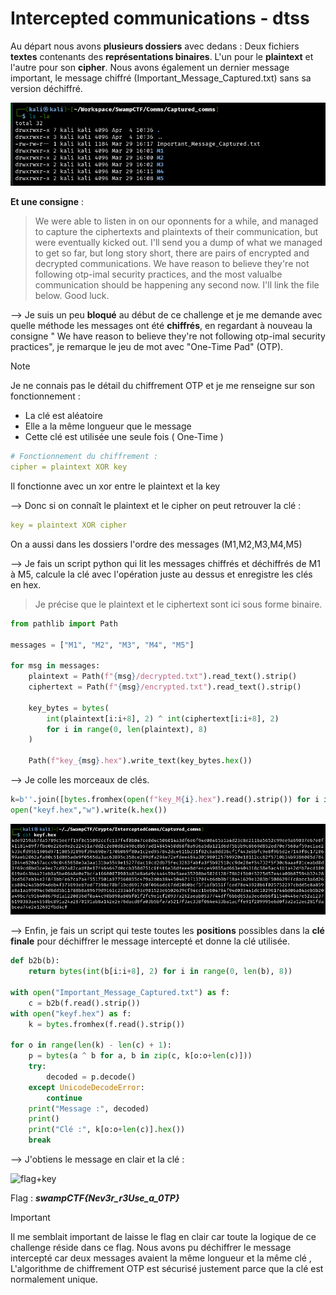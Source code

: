 # Intercepted communications - dtss

Au départ nous avons **plusieurs dossiers** avec dedans : Deux fichiers **textes** contenants des **représentations binaires**. L'un pour le **plaintext** et l'autre pour son **cipher**. Nous avons également un dernier message important, le message chiffré (Important_Message_Captured.txt) sans sa version déchiffré.

![dossiers+message](data/files.png)

**Et une consigne** : 

> We were able to listen in on our oponnents for a while, and managed to capture the ciphertexts and plaintexts of their communication, but were eventually kicked out. I'll send you a dump of what we managed to get so far, but long story short, there are pairs of encrypted and decrypted communications. We have reason to believe they're not following otp-imal security practices, and the most valualbe communication should be happening any second now. I'll link the file below. Good luck.

--> Je suis un peu **bloqué** au début de ce challenge et je me demande avec quelle méthode les messages ont été **chiffrés**, en regardant à nouveau la consigne " We have reason to believe they're not following otp-imal security practices", je remarque le jeu de mot avec "One-Time Pad" (OTP).

> [!NOTE] 
> Je ne connais pas le détail du chiffrement OTP et je me renseigne sur son fonctionnement : 
> - La clé est aléatoire
> - Elle a la même longueur que le message
> - Cette clé est utilisée une seule fois ( One-Time ) 

```yml
# Fonctionnement du chiffrement :
cipher = plaintext XOR key
```

Il fonctionne avec un xor entre le plaintext et la key 

-->  Donc si on connaît le plaintext et le cipher on peut retrouver la clé :

```yml
key = plaintext XOR cipher
```

On a aussi dans les dossiers l'ordre des messages (M1,M2,M3,M4,M5)

--> Je fais un script python qui lit les messages chiffrés et déchiffrés de M1 à M5, calcule la clé avec l'opération juste au dessus et enregistre les clés en hex.
> Je précise que le plaintext et le ciphertext sont ici sous forme binaire.

```python
from pathlib import Path

messages = ["M1", "M2", "M3", "M4", "M5"]

for msg in messages:
    plaintext = Path(f"{msg}/decrypted.txt").read_text().strip()
    ciphertext = Path(f"{msg}/encrypted.txt").read_text().strip()
    
    key_bytes = bytes(
        int(plaintext[i:i+8], 2) ^ int(ciphertext[i:i+8], 2)
        for i in range(0, len(plaintext), 8)
    )
    
    Path(f"key_{msg}.hex").write_text(key_bytes.hex())
```

--> Je colle les morceaux de clés.

```python
k=b''.join([bytes.fromhex(open(f"key_M{i}.hex").read().strip()) for i in range(1,6)])
open("keyf.hex","w").write(k.hex())
```
![keyf](data/keyf.png)

--> Enfin, je fais un script qui teste toutes les **positions** possibles dans la **clé finale** pour déchiffrer le message intercepté et donne la clé utilisée.

```python
def b2b(b): 
    return bytes(int(b[i:i+8], 2) for i in range(0, len(b), 8))

with open("Important_Message_Captured.txt") as f:
    c = b2b(f.read().strip())
with open("keyf.hex") as f:
    k = bytes.fromhex(f.read().strip())

for o in range(len(k) - len(c) + 1):
    p = bytes(a ^ b for a, b in zip(c, k[o:o+len(c)]))
    try:
        decoded = p.decode()
    except UnicodeDecodeError:
        continue
    print("Message :", decoded)
    print()
    print("Clé :", k[o:o+len(c)].hex())
    break
```

--> J'obtiens le message en clair et la clé :

![flag+key](data/flag+key/png)

Flag : ***swampCTF{Nev3r_r3Use_a_0TP}***

> [!IMPORTANT]
> Il me semblait important de laisse le flag en clair car toute la logique de ce challenge réside dans ce flag. Nous avons pu déchiffrer le message intercepté car deux messages avaient la même longueur et la même clé , L'algorithme de chiffrement OTP est sécurisé justement parce que la clé est normalement unique.


